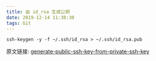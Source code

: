 ```yaml
---
title: 由 id_rsa 生成公钥
date: 2019-12-14 11:38:30
tags: Git
---
```


```
ssh-keygen -y -f ~/.ssh/id_rsa > ~/.ssh/id_rsa.pub
```

原文链接: [generate-public-ssh-key-from-private-ssh-key](https://blog.tinned-software.net/generate-public-ssh-key-from-private-ssh-key/)
